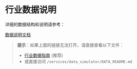 # 行业数据说明

详细的数据结构和说明请参考：

[数据说明文档](../../services/data_simulator/DATA_README.md)

> **提示**：如果上面的链接无法打开，请直接查看以下文件：
> 
> - [行业数据指南](./industry_data_guide.md) (推荐)
> - 或直接访问 `/services/data_simulator/DATA_README.md`
